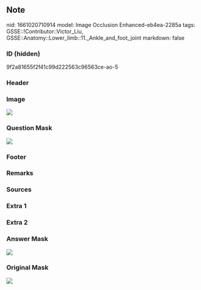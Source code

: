 ## Note
nid: 1661020710914
model: Image Occlusion Enhanced-eb4ea-2285a
tags: GSSE::!Contributor::Victor_Liu, GSSE::Anatomy::Lower_limb::11._Ankle_and_foot_joint
markdown: false

### ID (hidden)
9f2a81655f2f41c99d222563c96563ce-ao-5

### Header


### Image
<img src="tmp_4z722q0.png">

### Question Mask
<img src="9f2a81655f2f41c99d222563c96563ce-ao-5-Q.svg">

### Footer


### Remarks


### Sources


### Extra 1


### Extra 2


### Answer Mask
<img src="9f2a81655f2f41c99d222563c96563ce-ao-5-A.svg">

### Original Mask
<img src="9f2a81655f2f41c99d222563c96563ce-ao-O.svg">
